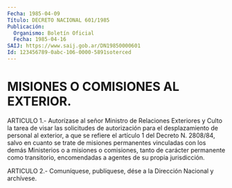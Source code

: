```yaml
---
Fecha: 1985-04-09
Título: DECRETO NACIONAL 601/1985
Publicación:
  Organismo: Boletín Oficial
  Fecha: 1985-04-16
SAIJ: https://www.saij.gob.ar/DN19850000601
Id: 123456789-0abc-106-0000-5891soterced
---
```

# MISIONES O COMISIONES AL EXTERIOR.

<a id="1"></a>
ARTICULO  1.- Autorízase al señor Ministro de Relaciones Exteriores y Culto la  tarea  de visar las solicitudes de autorización para el desplazamiento  de personal  al  exterior,  a  que  se  refiere  el artículo 1 del Decreto  N.  2808/84,  salvo  en  cuanto se trate de misiones  permanentes  vinculadas  con  los demás Ministerios  o  a misiones  o  comisiones,  tanto  de  carácter    permanente    como transitorio,  encomendadas  a  agentes  de  su propia jurisdicción.

<a id="2"></a>
ARTICULO    2.-  Comuníquese,  publíquese,  dése  a  la  Dirección Nacional y archívese.